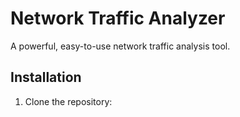 # Network Traffic Analyzer

A powerful, easy-to-use network traffic analysis tool.

## Installation

1. Clone the repository:
